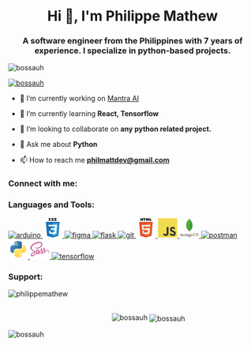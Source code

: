 <h1 align="center">Hi 👋, I'm Philippe Mathew</h1>
<h3 align="center">A software engineer from the Philippines with 7 years of experience. I specialize in python-based projects.</h3>

<p align="left"> <img src="https://komarev.com/ghpvc/?username=bossauh&label=Profile%20views&color=0e75b6&style=flat" alt="bossauh" /> </p>

<p align="left"> <a href="https://github.com/ryo-ma/github-profile-trophy"><img src="https://github-profile-trophy.vercel.app/?username=bossauh" alt="bossauh" /></a> </p>

- 🔭 I’m currently working on [Mantra AI](https://github.com/bossauh/mantra-ai)

- 🌱 I’m currently learning **React, Tensorflow**

- 👯 I’m looking to collaborate on **any python related project.**

- 💬 Ask me about **Python**

- 📫 How to reach me **philmattdev@gmail.com**

<h3 align="left">Connect with me:</h3>
<p align="left">
</p>

<h3 align="left">Languages and Tools:</h3>
<p align="left"> <a href="https://www.arduino.cc/" target="_blank" rel="noreferrer"> <img src="https://cdn.worldvectorlogo.com/logos/arduino-1.svg" alt="arduino" width="40" height="40"/> </a> <a href="https://www.w3schools.com/css/" target="_blank" rel="noreferrer"> <img src="https://raw.githubusercontent.com/devicons/devicon/master/icons/css3/css3-original-wordmark.svg" alt="css3" width="40" height="40"/> </a> <a href="https://www.figma.com/" target="_blank" rel="noreferrer"> <img src="https://www.vectorlogo.zone/logos/figma/figma-icon.svg" alt="figma" width="40" height="40"/> </a> <a href="https://flask.palletsprojects.com/" target="_blank" rel="noreferrer"> <img src="https://www.vectorlogo.zone/logos/pocoo_flask/pocoo_flask-icon.svg" alt="flask" width="40" height="40"/> </a> <a href="https://git-scm.com/" target="_blank" rel="noreferrer"> <img src="https://www.vectorlogo.zone/logos/git-scm/git-scm-icon.svg" alt="git" width="40" height="40"/> </a> <a href="https://www.w3.org/html/" target="_blank" rel="noreferrer"> <img src="https://raw.githubusercontent.com/devicons/devicon/master/icons/html5/html5-original-wordmark.svg" alt="html5" width="40" height="40"/> </a> <a href="https://developer.mozilla.org/en-US/docs/Web/JavaScript" target="_blank" rel="noreferrer"> <img src="https://raw.githubusercontent.com/devicons/devicon/master/icons/javascript/javascript-original.svg" alt="javascript" width="40" height="40"/> </a> <a href="https://www.mongodb.com/" target="_blank" rel="noreferrer"> <img src="https://raw.githubusercontent.com/devicons/devicon/master/icons/mongodb/mongodb-original-wordmark.svg" alt="mongodb" width="40" height="40"/> </a> <a href="https://postman.com" target="_blank" rel="noreferrer"> <img src="https://www.vectorlogo.zone/logos/getpostman/getpostman-icon.svg" alt="postman" width="40" height="40"/> </a> <a href="https://www.python.org" target="_blank" rel="noreferrer"> <img src="https://raw.githubusercontent.com/devicons/devicon/master/icons/python/python-original.svg" alt="python" width="40" height="40"/> </a> <a href="https://sass-lang.com" target="_blank" rel="noreferrer"> <img src="https://raw.githubusercontent.com/devicons/devicon/master/icons/sass/sass-original.svg" alt="sass" width="40" height="40"/> </a> <a href="https://www.tensorflow.org" target="_blank" rel="noreferrer"> <img src="https://www.vectorlogo.zone/logos/tensorflow/tensorflow-icon.svg" alt="tensorflow" width="40" height="40"/> </a> </p>

<h3 align="left">Support:</h3>
<p><a href="https://www.buymeacoffee.com/optitalk"> <img align="left" src="https://cdn.buymeacoffee.com/buttons/v2/default-yellow.png" height="50" width="210" alt="philippemathew" /></a></p><br><br>

<p><img align="left" src="https://github-readme-stats.vercel.app/api/top-langs?username=bossauh&show_icons=true&locale=en&layout=compact" alt="bossauh" /></p>

<p>&nbsp;<img align="center" src="https://github-readme-stats.vercel.app/api?username=bossauh&show_icons=true&locale=en" alt="bossauh" /></p>

<p><img align="center" src="https://github-readme-streak-stats.herokuapp.com/?user=bossauh&" alt="bossauh" /></p>
